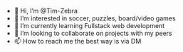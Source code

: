 - 👋 Hi, I’m @Tim-Zebra
- 👀 I’m interested in soccer, puzzles, board/video games
- 🌱 I’m currently learning Fullstack web development
- 💞️ I’m looking to collaborate on projects with my peers
- 📫 How to reach me the best way is via DM

<!---
Tim-Zebra/Tim-Zebra is a ✨ special ✨ repository because its `README.md` (this file) appears on your GitHub profile.
You can click the Preview link to take a look at your changes.
--->
